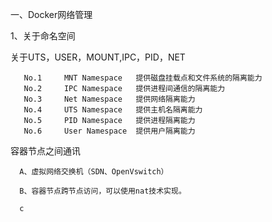 一、Docker网络管理

  1、关于命名空间
  
  关于UTS，USER，MOUNT,IPC，PID，NET
       
       No.1 	MNT Namespace 	提供磁盘挂载点和文件系统的隔离能力
       No.2 	IPC Namespace 	提供进程间通信的隔离能力
       No.3 	Net Namespace 	提供网络隔离能力
       No.4 	UTS Namespace 	提供主机名隔离能力
       No.5 	PID Namespace 	提供进程隔离能力
       No.6 	User Namespace 	提供用户隔离能力
       
  容器节点之间通讯
    
      A、虚拟网络交换机（SDN、OpenVswitch）
  
      B、容器节点跨节点访问，可以使用nat技术实现。
      
      c
